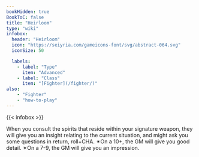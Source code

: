 ```yaml
---
bookHidden: true
BookToC: false
title: "Heirloom"
type: "wiki"
infobox:
  header: "Heirloom"
  icon: "https://seiyria.com/gameicons-font/svg/abstract-064.svg"
  iconSize: 50

  labels:
    - label: "Type"
      item: "Advanced"
    - label: "Class"
      item: "[Fighter](/fighter/)"
also:
    - "Fighter"
    - "how-to-play"
---
```


{{< infobox >}}

When you consult the spirits that reside within your signature weapon, they will give you an insight relating to the current situation, and might ask you some questions in return, roll+CHA. ✴On a 10+, the GM will give you good detail. ✴On a 7-9, the GM will give you an impression.